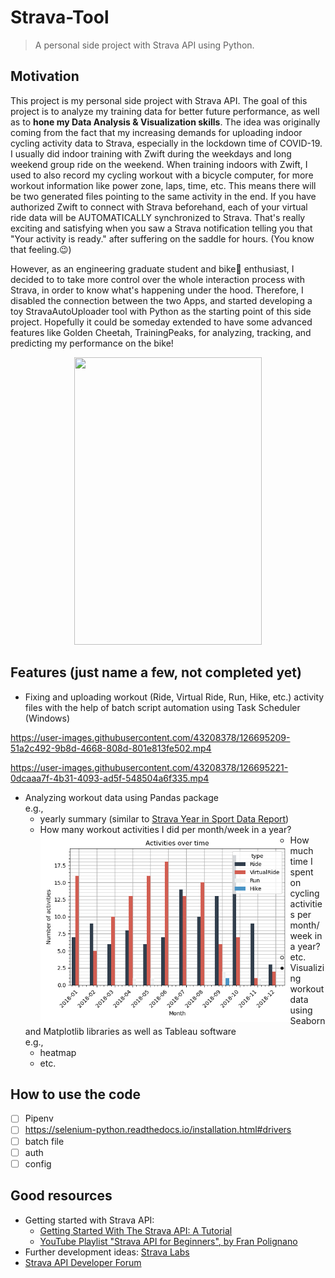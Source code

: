 Strava-Tool
===========

> A personal side project with Strava API using Python. 

## Motivation
This project is my personal side project with Strava API.
The goal of this project is to analyze my training data for better future performance, as well as to **hone my Data Analysis & Visualization skills**.
The idea was originally coming from the fact that my increasing demands for uploading indoor cycling activity data to Strava, especially in the lockdown time of COVID-19.
I usually did indoor training with Zwift during the weekdays and long weekend group ride on the weekend.
When training indoors with Zwift, I used to also record my cycling workout with a bicycle computer, for more workout information like power zone, laps, time, etc.
This means there will be two generated files pointing to the same activity in the end. 
If you have authorized Zwift to connect with Strava beforehand, each of your virtual ride data will be AUTOMATICALLY synchronized to Strava.
That's really exciting and satisfying when you saw a Strava notification telling you that "Your activity is ready." after suffering on the saddle for hours.
(You know that feeling.😉)  

However, as an engineering graduate student and bike🚴 enthusiast, I decided to to take more control over the whole interaction process with Strava, 
in order to know what's happening under the hood.
Therefore, I disabled the connection between the two Apps, and started developing a toy StravaAutoUploader tool with Python as the starting point of this side project.
Hopefully it could be someday extended to have some advanced features like Golden Cheetah, TrainingPeaks, for analyzing, tracking, and predicting my performance on the bike!

<p align="center">
  <img width="300" height="460" src="https://user-images.githubusercontent.com/43208378/114391662-0a980000-9b98-11eb-9e49-9f48a532908f.JPG">
</p>

## Features (__just name a few, not completed yet__)
- Fixing and uploading workout (Ride, Virtual Ride, Run, Hike, etc.) activity files with the help of batch script automation using Task Scheduler (Windows)

https://user-images.githubusercontent.com/43208378/126695209-51a2c492-9b8d-4668-808d-801e813fe502.mp4

https://user-images.githubusercontent.com/43208378/126695221-0dcaaa7f-4b31-4093-ad5f-548504a6f335.mp4

- Analyzing workout data using Pandas package  
  e.g.,
    - yearly summary (similar to [Strava Year in Sport Data Report](https://blog.strava.com/press/yis2020/))  
    - How many workout activities I did per month/week in a year?  
      <img style="float: left" width="400" src="/figures&videos/Number_of_activities_per_month_in_2018.png">
    - How much time I spent on cycling activities per month/week in a year?
    - etc.
- Visualizing workout data using Seaborn and Matplotlib libraries as well as Tableau software   
  e.g.,
    - heatmap
    - etc.

## How to use the code
* [ ] Pipenv
* [ ] https://selenium-python.readthedocs.io/installation.html#drivers
* [ ] batch file
* [ ] auth
* [ ] config

## Good resources
- Getting started with Strava API:
  - [Getting Started With The Strava API: A Tutorial](https://medium.com/@annthurium/getting-started-with-the-strava-api-a-tutorial-f3909496cd2d)
  - [YouTube Playlist "Strava API for Beginners", by Fran Polignano](https://www.youtube.com/playlist?list=PLO6KswO64zVvcRyk0G0MAzh5oKMLb6rTW)
- Further development ideas: [Strava Labs](https://labs.strava.com/)
- [Strava API Developer Forum](https://groups.google.com/g/strava-api)